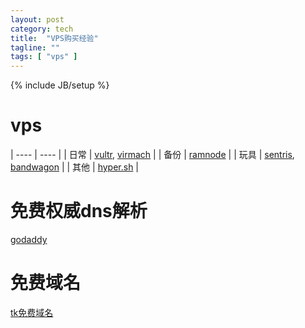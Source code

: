 ```yaml
---
layout: post
category: tech
title:  "VPS购买经验"
tagline: ""
tags: [ "vps" ] 
---
```

{% include JB/setup %}

# vps 

 | ---- |  ---- |
 | 日常 | [vultr](http://www.vultr.com/?ref=6862623), [virmach](https://virmach.com/manage/aff.php?aff=235) |
 | 备份 | [ramnode](https://clientarea.ramnode.com/aff.php?aff=2637) |
 | 玩具 | [sentris](http://www.sentris.net/billing/aff.php?aff=428), [bandwagon](https://bandwagonhost.com/aff.php?aff=1132) |
 | 其他 | [hyper.sh](https://console.hyper.sh/register/invite/1yNQ8EdkyMfMW0gLA4kmh8JKG4d8xYSb) |
 
# 免费权威dns解析

[godaddy](https://godaddy.com/)

# 免费域名

[tk免费域名](http://dot.tk/)
